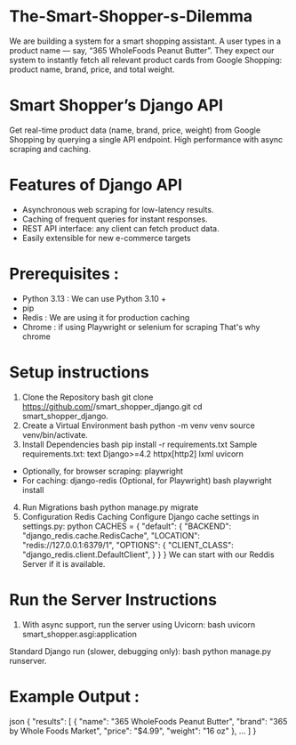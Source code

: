 # The-Smart-Shopper-s-Dilemma
We are building a system for a smart shopping assistant. A user types in a product name — say, “365 WholeFoods Peanut Butter”. They expect our system to instantly fetch all relevant product cards from Google Shopping: product name, brand, price, and total weight.
# Smart Shopper’s Django API
Get real-time product data (name, brand, price, weight) from Google Shopping by querying a single API endpoint. High performance with async scraping and caching.
# Features of Django API 
* Asynchronous web scraping for low-latency results.
* Caching of frequent queries for instant responses.
* REST API interface: any client can fetch product data.
* Easily extensible for new e-commerce targets
# Prerequisites :
* Python 3.13 : We can use Python 3.10 +
* pip
* Redis : We are using it  for production caching
* Chrome : if using Playwright or selenium for scraping That's why chrome 

# Setup instructions 
1.  Clone the Repository
bash
git clone https://github.com/<your-username>/smart_shopper_django.git
cd smart_shopper_django.
2. Create a Virtual Environment
bash
python -m venv venv
source venv/bin/activate. 
3. Install Dependencies
bash
pip install -r requirements.txt
Sample requirements.txt:
text
Django>=4.2
httpx[http2]
lxml
uvicorn
* Optionally, for browser scraping:
playwright
* For caching:
django-redis
(Optional, for Playwright)
bash
playwright install
4. Run Migrations
bash
python manage.py migrate
5. Configuration
Redis Caching 
Configure Django cache settings in settings.py:
python
CACHES = {
    "default": {
        "BACKEND": "django_redis.cache.RedisCache",
        "LOCATION": "redis://127.0.0.1:6379/1",
        "OPTIONS": {
            "CLIENT_CLASS": "django_redis.client.DefaultClient",
        }
    }
}
We can start with our Reddis Server if it  is available.

# Run the Server Instructions 
1. With async support, run the server using Uvicorn:
bash
uvicorn smart_shopper.asgi:application

Standard Django run (slower, debugging only):
bash
python manage.py runserver.

# Example Output :
 json
{
  "results": [
    {
      "name": "365 WholeFoods Peanut Butter",
    "brand": "365 by Whole Foods Market",
      "price": "$4.99",
      "weight": "16 oz"
    },
    ...
  ]
}





